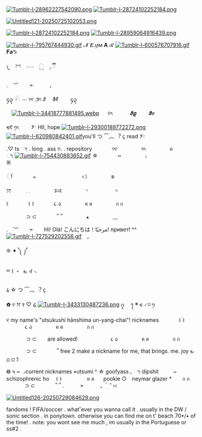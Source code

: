 [![Tumblr-l-28962227542090.png](https://i.postimg.cc/XNmck27F/Tumblr-l-28962227542090.png)](https://postimg.cc/Rq1HMLtV)
[![Tumblr-l-28724102252184.png](https://i.postimg.cc/KzVLQzFF/Tumblr-l-28724102252184.png)](https://postimg.cc/MM7vpzvr)

[![Untitled121-20250725102053.png](https://i.postimg.cc/90t7hhvw/Untitled121-20250725102053.png)](https://postimg.cc/m1kDY0ZT)

[![Tumblr-l-28724102252184.png](https://i.postimg.cc/KzVLQzFF/Tumblr-l-28724102252184.png)](https://postimg.cc/MM7vpzvr)
[![Tumblr-l-28959064916439.png](https://i.postimg.cc/ydNXvtZh/Tumblr-l-28959064916439.png)](https://postimg.cc/mc0HrdVh)

  
  
  

  [![Tumblr-l-795767444930.gif](https://i.postimg.cc/L5Sn8TJW/Tumblr-l-795767444930.gif)](https://postimg.cc/bD6z61H0) 𝓝 𝑬.ꪗм 𝐀 ℛ [![Tumblr-l-600576707916.gif](https://i.postimg.cc/NFbJNdmq/Tumblr-l-600576707916.gif)](https://postimg.cc/FkdVzgTD) 𝐅𝒂♑︎
    
  
  
  

𐔌　𓋫　𓇯　𓉸　◞ ྀི


. ︶  ➣   ₊ 

၄၃   𓍯    𓋭    ୨୧    ౨ৎ    𝜗  ϑℓ　    ၄၃

　[![Tumblr-l-34418777881495.webp](https://i.postimg.cc/Kjw1P2j1/Tumblr-l-34418777881495.webp)](https://postimg.cc/XBKNWtwW)   ୭ৎ　 　  𝝑𝝔　  𝝑𝑒　  

  ໑᱖          ꪆৎ　  𑁥𓍢    HII, hope
[![Tumblr-l-29300189772272.png](https://i.postimg.cc/TP0hkmhM/Tumblr-l-29300189772272.png)](https://postimg.cc/8FF1c7ht)
 [![Tumblr-l-620980842401.gif](https://i.postimg.cc/MH2kV3xW/Tumblr-l-620980842401.gif)](https://postimg.cc/YG3yw3hV)you'll  つ      ⏜︵      ︖    ᧔
read    𑁥𓏲

.♡ ts      ೀ . long .  ass ୭.  .
repository ⠀⠀⠀ ⠀ ୨୧ ⠀⠀⠀⠀ ⠀ ୨ৎ ⠀⠀⠀⠀ ⠀ ฅ ⠀⠀⠀⠀ ⠀ ೀ
[![Tumblr-l-754430883652.gif](https://i.postimg.cc/K8WSN8Dc/Tumblr-l-754430883652.gif)](https://postimg.cc/RWwDC9Y2)
☆ ⠀⠀⠀ ⠀ ⑅ ⠀⠀⠀⠀ ⠀ ♩ ⠀⠀⠀⠀ ⠀ ⠀⠀⠀⠀ ⠀ ꕤ

𓋜 ⠀⠀⠀ ⠀ ๑ ⠀⠀⠀⠀ ⠀ ⠀⠀⠀⠀ ⠀ ‹𝟹 ⠀⠀⠀⠀ ⠀ ʚ

ꔫ ⠀⠀⠀ 𓈒 𓈒 ⠀⠀⠀⠀ ⠀ 𐂯 ⠀⠀⠀⠀ ⠀ ◝ ⠀ ⠀⠀⠀⠀⠀ ᵎᵎ

꒰ ⠀⠀⠀ ⠀ ꒰ ꒱ ⠀⠀⠀ ⠀ ૮ ა ⠀⠀⠀⠀ ⠀ ฅ ฅ ⠀⠀⠀⠀ ⠀ ก ก

‌ ⠀⠀⠀ ⠀ ⊃ ⊂ ⠀⠀⠀ ⠀ ՞ ՞ ⠀⠀⠀⠀ ⠀ ‎ﻌ ⠀⠀⠀⠀ ⠀ ﹏

. ︶  ➣  Hi! Olá! こんにちは！مرحبًا! привет! ^^ [![Tumblr-l-727529202556.gif](https://i.postimg.cc/nc9Zs7JV/Tumblr-l-727529202556.gif)](https://postimg.cc/QHDvwFCv) ₊  

❊                       ✦         ༽      ༼

ྌ    ꒰      ・ ‌                 ౿         ꘩      ᭥

 𑂅      ☆      つ      ⏜︵      ︖    ᧔

✿    ୧         ꕮ        ꣑       ♡       ໒
[![Tumblr-l-3433130487236.png](https://i.postimg.cc/c47hcxfq/Tumblr-l-3433130487236.png)](https://postimg.cc/3dR28HL9)
၇  ㅤ᭢     ܍      ⪨      ৴      ⌑      ꪆ

୧           my name's "utsukushi hānshima un-yang-chai"!
             nicknames ⠀⠀⠀ ⠀ ꒰ ꒱ ⠀⠀⠀ ⠀ ૮ ა ⠀⠀⠀⠀ ⠀ ฅ ฅ ⠀⠀⠀⠀ ⠀ ก ก

‌ ⠀⠀⠀ ⠀ ⊃ ⊂ ⠀⠀ are allowed! ⠀⠀⠀ ⠀⠀⠀ ⠀ ૮ ა ⠀⠀⠀⠀ ⠀ ฅ ฅ ⠀⠀⠀⠀ ⠀ ก ก

‌ ⠀⠀⠀ ⠀ ⊃ ⊂ ⠀⠀⠀ ⠀ ՞ free 2 make a nickname for me, that brings.          me.           joy 
౿      ⩍      ⩌           ꒸
    
◍     ५     ⑅      ◞current nicknames •utsumi ^ ☆ goofyass    ◟     ೀ dipshit
⠀⠀⠀ ~ schizophrenic ho ⠀ ꒰ ꒱ ⠀⠀⠀ ⠀ ⠀ ฅ ฅ ⠀⠀pookie ○ ⠀neymar glazer *⠀ ⠀ ก ก
‌ ⠀⠀⠀ ⠀ ⊃ ⊂ ⠀⠀⠀ ⠀ ՞ ՞ 
.   ➣   ₊ 
 ִ    ۫      ࣪   ׅ      ʾʿ    ›‹


[![Untitled126-20250729084629.png](https://i.postimg.cc/2SDkmsyN/Untitled126-20250729084629.png)](https://postimg.cc/2V0R7Xn0)


fandoms !
FIFA/soccer  . whatʾʿever you wanna call it
. 
usually in the DW / sonic section  .  in ponytown.  otherwise you can find me on t' beach 70•/• of the time! 
.
note: you wont see me much  , im usually in the Portuguese  or ss#2  . 



